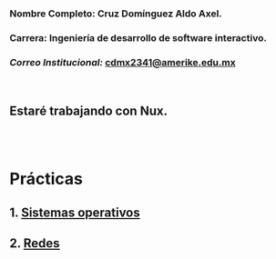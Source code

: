 ### **Nombre Completo:** Cruz Domínguez Aldo Axel. 


### **Carrera:** Ingeniería de desarrollo de software interactivo.


### ***Correo Institucional:*** cdmx2341@amerike.edu.mx
<br>

## Estaré trabajando con Nux. 

<br>
<br>

# Prácticas

## 1. [Sistemas operativos](SO.md)
## 2. [Redes](Redes.md)